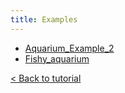 ```yaml
---
title: Examples
---
```


* [Aquarium_Example_2](Aquarium_Example_2)
* [Fishy_aquarium](Fishy_aquarium)

[&lt; Back to tutorial](../)
